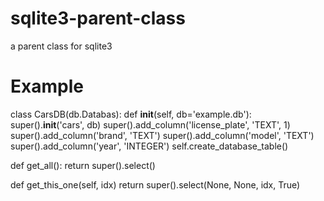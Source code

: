 # sqlite3-parent-class
a parent class for sqlite3

# Example
class CarsDB(db.Databas):
  def __init__(self, db='example.db'):
    super().__init__('cars', db)
    super().add_column('license_plate', 'TEXT', 1)
    super().add_column('brand', 'TEXT')
    super().add_column('model', 'TEXT')
    super().add_column('year', 'INTEGER')
    self.create_database_table()
    
  def get_all():
      return super().select()
      
  def get_this_one(self, idx)
      return super().select(None, None, idx, True)
